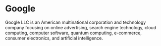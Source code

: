 # Google































Google LLC is an American multinational corporation and technology company focusing on online advertising, search engine technology, cloud computing, computer software, quantum computing, e-commerce, consumer electronics, and artificial intelligence.    